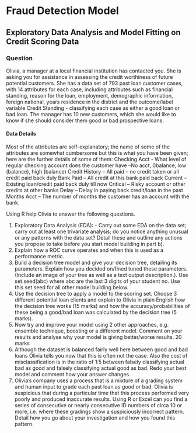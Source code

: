 # Fraud Detection Model

## Exploratory Data Analysis and Model Fitting on Credit Scoring Data

### Question

Olivia, a manager at a local financial institution has contacted you. She is asking you for assistance in
assessing the credit worthiness of future potential customers. She has a data set of 793 past loan customer
cases, with 14 attributes for each case, including attributes such as financial standing, reason for the loan,
employment, demographic information, foreign national, years residence in the district and the
outcome/label variable Credit Standing - classifying each case as either a good loan or bad loan.
The manager has 10 new customers, which she would like to know if she should consider them good or bad
prospective loans.


#### Data Details
Most of the attributes are self-explanatory; the name of some of the attributes are somewhat cumbersome but this is what you have been given; here are the further details of some of them:
Checking Acct - What level of regular checking account does the customer have –No acct, 0balance, low (balance), high (balance)
Credit History – All paid – no credit taken or all credit paid back duly
Bank Paid – All credit at this bank paid back
Current – Existing loan/credit paid back duly till now
Critical – Risky account or other credits at other banks
Delay – Delay in paying back credit/loan in the past
Months Acct – The number of months the customer has an account with the bank.

Using R help Olivia to answer the following questions.

1. Exploratory Data Analysis (EDA): - Carry out some EDA on the data set; carry out at least one trivariate analysis; do you notice anything unusual or any patterns with the data set? Detail these and outline any actions you propose to take before you start model building in part b).
2. Explain how a ROC curve operates and when this is used as a performance metric.
3. Build a decision tree model and give your decision tree, detailing its parameters. Explain how you decided on/fined tuned these parameters. (Include an image of your tree as well as a text output description.). Use set.seed(abc) where abc are the last 3 digits of your student no. Use this set.seed for all other model building below.
4. Use the decision tree to apply a model to the scoring set. Choose 3 different potential loan clients and explain to Olivia in plain English how the decision tree works (15 marks) and how the accuracy/probabilities of these being a good/bad loan was calculated by the decision tree (5 marks).
5. Now try and improve your model using 2 other approaches, e.g. ensemble technique, boosting or a different model. Comment on your results and analyse why your model is giving better/worse results. 20 marks
6. Although the dataset is balanced fairly well here between good and bad loans Olivia tells you now that this is often not the case. Also the cost of misclassification is in the ratio of 1:5 between falsely classifying actual bad as good and falsely classifying actual good as bad. Redo your best model and comment how your answer changes.
7. Olivia’s company uses a process that is a mixture of a grading system and human input to grade each past loan as good or bad. Olivia is suspicious that during a particular time that this process performed very poorly and produced inaccurate results. Using R or Excel can you find a series of consecutive or nearly consecutive ID numbers of circa 10 or more, i.e. where these gradings show a suspiciously incorrect pattern. Detail how you go about your investigation and how you found this pattern.
